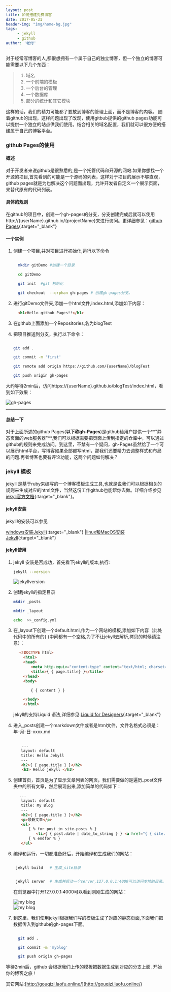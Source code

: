 ```yaml
---
layout: post
title: 如何搭建免费博客
date: 2017-05-31
header-img: "img/home-bg.jpg"
tags:
     - jekyll
     - github
author: '老付'
---
```



对于经常写博客的人,都很想拥有一个属于自己的独立博客，但一个独立的博客可能需要以下几个东西：
 
> 1. 域名  
> 2. 一个前端的模板  
> 3. 一个后台的管理 
> 4. 一个数据库
> 5. 部分的统计和其它模块

这样的话，我们的精力可能都了要放到博客的管理上面，而不是博客的内容。 随着github的出现，这样问题出现了改观，使用gitbub提供的github pages功能可以提供一个独立的站点供我们使用。结合相关的域名配置，我们就可以很方便的搭建属于自己的博客平台。

### github Pages的使用      
  


#### 概述   	

   对于开发者来说github是很熟悉的,是一个托管代码和开源的网站.如果你想找一个开源的项目,首先看到的可能是一个源码的列表，这样对于项目的展示不够直观，github pages就是为也解决这个问题而出现，允许开发者自定义一个展示页面，来替代原有的代码列表。

#### 具体的规则    

   
   在github的项目中，创建一个gh-pages的分支，分支创建完成后就可以使用http://{userName}.github.io/{projectName}来进行访问。更详细参见：[github Pages](https://pages.github.com/){:target="_blank"}

#### 一个实例 	


  1. 创建一个项目,并对项目进行初始化,运行以下命令    

	  ``` bash   
	    
	    mkdir gitDemo #创建一个目录

	    cd gitDemo 

	    git init  #git 初始化

	    git checkout  --orphan gh-pages # 创建gh-pages分支。

	  ```    	
  2. 进行gitDemo文件夹,添加一个html文件,index.html,添加如下内容：   

	  ```  html   
	 	<h1>Hello github Pages!!</h1>
	  ```
   

  4. 在github上面添加一个Repositories,名为blogTest    


  5. 把项目推送到分支，执行以下命令：

	  ``` bash	

	  git add . 

	  git commit -m 'first' 

	  git remote add origin https://github.com/{userName}/blogTest   

	  git push origin gh-pages

	  ```     

  大约等待2min后，访问https://{userName}.github.io/blogTest/index.html，看到如下效果：    


  ![gh-pages](/img/assets/gh-pages.png)
  
--------------------------   
#### 总结一下 	  

   对于上面所述的github Pages(**以下称gh-Pages**)是github给用户提供一个**"静态页面的web服务器"**,我们可以根据需要把页面上传到指定的仓库中，可以通过github的规则来完成访问。到这里，不禁有一个疑问，gh-Pages虽然给了一个可以展示html平台，写博客如果全部都写html，那我们还要精力去调整样式和布局的问题.再者博客也要有评论功能，这两个问题如何解决？


### jekyll 模板      

   jekyll 是基于ruby来编写的一个博客模板生成工具,也就是说我们可以根据相关的规则来生成对应的html文件，当然这份工作github也能帮你去做。详细介绍参见[jekyll官方文档](https://jekyllrb.com/){:target="_blank"}。

#### jekyll安装  

   jekyll的安装可以参见 	

   [windows安装Jekyll](https://jekyllrb.com/docs/windows/#installation){:target="_blank"} |[linux和MacOS安装Jekyll](https://jekyllrb.com/docs/installation/){:target="_blank"}
   	
#### jekyll使用       

   1. jekyll 安装是否成功，首先看下jekyll的版本,执行:		

	   ``` bash 
	   jekyll --version     

	   ```      

       ![jekyllversion](/img/assets/jekyllVersion.png)          


   2. 创建jekyll的指定目录    	

      ``` bash     
      mkdir _posts     

      mkdir _layout   

      echo  >>_config.yml  

      ```  

   3. 在_layout下创建一个default.html,作为一个网站的模板,添加如下内容（此处代码中的所有的{ {中间都有一个空格,为了不让jekyll去解析,拷贝的时候请注意）：  

	   ``` html 
		　<!DOCTYPE html>
		　　<html>
		　　<head>
		　　　　<meta http-equiv="content-type" content="text/html; charset=utf-8" />
		　　　　<title>{ { page.title} }</title>
		　　</head>
		　　<body>

		　　　　{ { content } }

		　　</body>
		　　</html>

	   ```      

      jekyll的支持Liquid 语法,详细参见:[Liquid for Designers](https://github.com/Shopify/liquid/wiki/Liquid-for-Designers){:target="_blank"}


   4. 进入_posts创建一个markdown文件或者是html文件，文件名格式必须是：年-月-日-xxxx.md   

	    ```  html    
			     
		  　---
		　　layout: default
		　　title: Hello Jekyll
		　　---
		　　<h2>{ { page.title } }</h2>
		　  <h3> Hello jekyll </h3>


	    ```          


   5. 创建首页，首页是为了显示文章列表的网页，我们需要做的是遍历_post文件夹中的所有文章，然后展现出来,添加简单的代码如下：     

		 ``` html  	
		  　---
		　　layout: default
		　　title: My Blog
		　　---
		　　<h2>{ { page.title } }</h2>
		　　<p>最新文章</p>
		　　<ul>
		　　　　{ % for post in site.posts % }
		　　　　　　<li>{ { post.date | date_to_string } } <a href="{ { site.baseurl } }{ { post.url } }">{ { post.title } }</a></li>
		　　　　{ % endfor % }
		　　</ul>
		``` 
   6. 编译和运行，一切都准备好后，开始编译和生成我们的网站：    

		 ``` bash       

		  jekyll build   # 生成_site目录         


		  jekyll server  # 生成并启动一个server,127.0.0.1:4000可以访问本地的目录。 	

		 ```       
		 在浏览器中打开127.0.0.1:4000可以看到刚刚生成的网站：

   		 ![my blog](/img/assets/blogTest.png)  		
   		 ![my blog](/img/assets/firstBlog.png)     		


   7. 到这里，我们使用jekyll根据我们写的模板生成了对应的静态页面,下面我们把数据传入到github的gh-pages下面。  		

         ``` bash     

	       git add .

	       git commit -m 'myblog'   

	       git push origin gh-pages 	

         ```       


等待2min后，github 会根据我们上传的模板把数据生成到对应的分支上面. 开始你的博客之旅！     


其它网站:[http://gouqizi.laofu.online/](http://gouqizi.laofu.online/)


    





